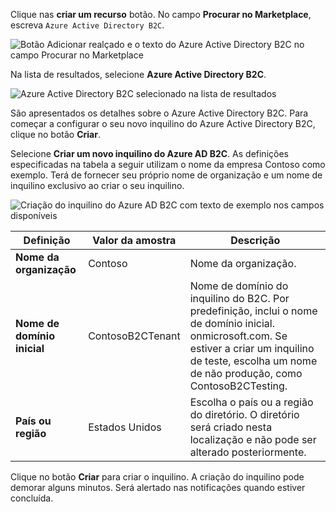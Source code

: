 Clique nas **criar um recurso** botão. No campo **Procurar no Marketplace**, escreva `Azure Active Directory B2C`.

![Botão Adicionar realçado e o texto do Azure Active Directory B2C no campo Procurar no Marketplace](./media/active-directory-b2c-create-tenant/find-azure-ad-b2c.png)

Na lista de resultados, selecione **Azure Active Directory B2C**.

![Azure Active Directory B2C selecionado na lista de resultados](./media/active-directory-b2c-create-tenant/find-azure-ad-b2c-result.png)

São apresentados os detalhes sobre o Azure Active Directory B2C. Para começar a configurar o seu novo inquilino do Azure Active Directory B2C, clique no botão **Criar**.

Selecione **Criar um novo inquilino do Azure AD B2C**. As definições especificadas na tabela a seguir utilizam o nome da empresa Contoso como exemplo. Terá de fornecer seu próprio nome de organização e um nome de inquilino exclusivo ao criar o seu inquilino.  

![Criação do inquilino do Azure AD B2C com texto de exemplo nos campos disponíveis](./media/active-directory-b2c-create-tenant/create-new-b2c-tenant.png)

| Definição      | Valor da amostra  | Descrição                                        |
| ------------ | ------- | -------------------------------------------------- |
| **Nome da organização** | Contoso | Nome da organização. | 
| **Nome de domínio inicial** |  ContosoB2CTenant | Nome de domínio do inquilino do B2C. Por predefinição, inclui o nome de domínio inicial. onmicrosoft.com. Se estiver a criar um inquilino de teste, escolha um nome de não produção, como ContosoB2CTesting. |
| **País ou região** | Estados Unidos | Escolha o país ou a região do diretório. O diretório será criado nesta localização e não pode ser alterado posteriormente.  |

Clique no botão **Criar** para criar o inquilino. A criação do inquilino pode demorar alguns minutos. Será alertado nas notificações quando estiver concluída.